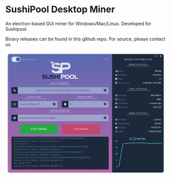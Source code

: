 # SushiPool Desktop Miner

An electron-based GUI miner for Windows/Mac/Linux.
Developed for Sushipool.

Binary releases can be found in this github repo. For source, please contact us.

![Preview](screenshot.PNG?raw=true "Preview")

